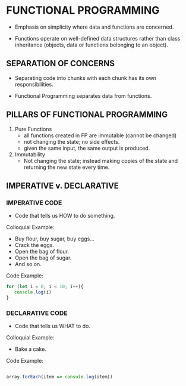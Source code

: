# FUNCTIONAL PROGRAMMING

* Emphasis on simplicity where data and functions are concerned. 

* Functions operate on well-defined data structures rather than class inheritance (objects, data or functions belonging to an object).

## SEPARATION OF CONCERNS

* Separating code into chunks with each chunk has its own responsibilities. 

* Functional Programming separates data from functions. 


## PILLARS OF FUNCTIONAL PROGRAMMING

1. Pure Functions 
   - all functions created in FP are immutable (cannot be changed)
   - not changing the state; no side effects.
   - given the same input, the same output is produced.
2. Immutability
   - Not changing the state; instead making copies of the state and returning the new state every time. 
   


## IMPERATIVE v. DECLARATIVE

### IMPERATIVE CODE

* Code that tells us HOW to do something.

Colloquial Example:

   * Buy flour, buy sugar, buy eggs...
   * Crack the eggs.
   * Open the bag of flour.
   * Open the bag of sugar.
   * And so on. 

Code Example:

```js
for (let i = 0; i < 10; i++){
   console.log(i)
}

```


### DECLARATIVE CODE

* Code that tells us WHAT to do. 

Colloquial Example:

   * Bake a cake. 

Code Example:

```js

array.forEach(item => console.log(item))

```